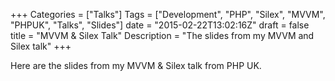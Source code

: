 +++
Categories = ["Talks"]
Tags = ["Development", "PHP", "Silex", "MVVM", "PHPUK", "Talks", "Slides"]
date = "2015-02-22T13:02:16Z"
draft = false
title = "MVVM & Silex Talk"
Description = "The slides from my MVVM and Silex talk"
+++

Here are the slides from my MVVM & Silex talk from PHP UK.

<script async class="speakerdeck-embed" data-id="5381767e531e4ab39960466089e24d27" data-ratio="1.33333333333333" src="//speakerdeck.com/assets/embed.js"></script>
